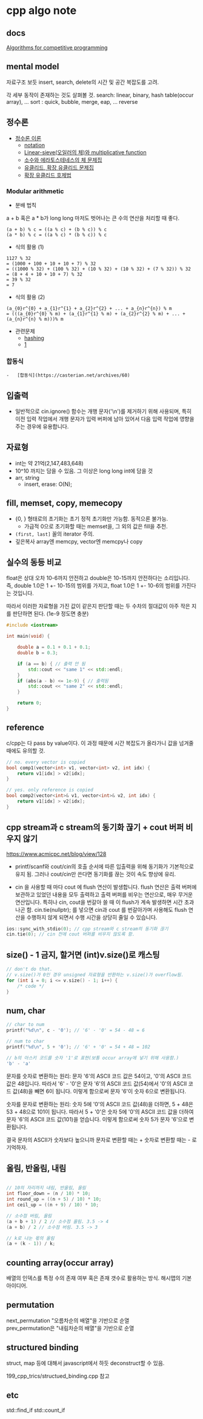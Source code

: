 # cpp algo note

## docs

[Algorithms for competitive programming](https://cp-algorithms.com/)

## mental model

자료구조 보듯 insert, search, delete의 시간 및 공간 복잡도를 고려.

각 세부 동작이 존재하는 것도 살펴볼 것.
search: linear, binary, hash table(occur array), ...
sort : quick, bubble, merge, eap, ...
reverse

## 정수론

-   [정수론 이론](https://github.com/rkm0959/Number_Theory_in_CP_PS)
    -   [notation](https://ahgus89.github.io/algorithm/Notation/)
    -   [Linear-sieve(오일러의 체)와 multiplicative function](https://ahgus89.github.io/algorithm/Linear-sieve/)
    -   [소수와 에라토스테네스의 체 문제집](https://www.acmicpc.net/workbook/view/6593)
    -   [유클리드, 확장 유클리드 문제집](https://www.acmicpc.net/workbook/view/6594)
    -   [확장 유클리드 호제법](https://casterian.net/algo/ext-euclidean.html)

### Modular arithmetic

-   분배 법칙

a + b 혹은 a \* b가 long long 마저도 벗어나는
큰 수의 연산을 처리할 때 좋다.

```text
(a + b) % c = ((a % c) + (b % c)) % c
(a * b) % c = ((a % c) * (b % c)) % c
```

-   식의 활용 (1)

```text
1127 % 32
= (1000 + 100 + 10 + 10 + 7) % 32
= ((1000 % 32) + (100 % 32) + (10 % 32) + (10 % 32) + (7 % 32)) % 32
= (8 + 4 + 10 + 10 + 7) % 32
= 39 % 32
= 7
```

-   식의 활용 (2)

```text
(a_{0}r^{0} + a_{1}r^{1} + a_{2}r^{2} + ... + a_{n}r^{n}) % m
= (((a_{0}r^{0} % m) + (a_{1}r^{1} % m) + (a_{2}r^{2} % m) + ... + (a_{n}r^{n} % m)))% m
```

-   관련문제
    -   [hashing](https://www.acmicpc.net/problem/15829)
    -   [1](https://www.acmicpc.net/problem/4375)

### 합동식

    -   [합동식](https://casterian.net/archives/60)

## 입출력

-   일반적으로 cin.ignore() 함수는 개행 문자('\n')를 제거하기 위해 사용되며, 특히 이전 입력 작업에서 개행 문자가 입력 버퍼에 남아 있어서 다음 입력 작업에 영향을 주는 경우에 유용합니다.

## 자료형

-   int는 약 21억(2,147,483,648)
-   10^10 까지는 담을 수 있음. 그 이상은 long long int에 담을 것
-   arr, string
    -   insert, erase: O(N);

## fill, memset, copy, memecopy

-   {0, } 형태로의 초기화는 초기 정적 초기화만 가능함. 동적으론 불가능.
    -   가급적 0으로 초기화할 때는 memset을, 그 외의 값은 fill을 추천.
-   `(first, last]` 꼴의 iterator 주의.
-   깊은복사 array엔 memcpy, vector엔 memcpy나 copy

## 실수의 동등 비교

float은 상대 오차 10-6까지 안전하고 double은 10-15까지 안전하다는 소리입니다.
즉, double 1.0은 1 +- 10-15의 범위를 가지고, float 1.0은 1 +- 10-6의 범위를 가진다는 것입니다.

따라서 이러한 자료형을 가진 값이 같은지 판단할 때는 두 수차의 절대값이 아주 작은 지를 판단하면 된다. (1e-9 정도면 충분)

```cpp
#include <iostream>

int main(void) {

    double a = 0.1 + 0.1 + 0.1;
    double b = 0.3;

    if (a == b) { // 출력 안 됨
        std::cout << "same 1" << std::endl;
    }
    if (abs(a - b) <= 1e-9) { // 출력됨
        std::cout << "same 2" << std::endl;
    }

    return 0;
}
```

## reference

c/cpp는 다 pass by value이다. 이 과정 때문에 시간 복잡도가 올라가니 값을 넘겨줄 때에도 유의할 것.

```cpp
// no. every vector is copied
bool comp1(vector<int> v1, vector<int> v2, int idx) {
    return v1[idx] > v2[idx];
}

// yes. only reference is copied
bool comp2(vector<int>& v1, vector<int>& v2, int idx) {
    return v1[idx] > v2[idx];
}
```

## cpp stream과 c stream의 동기화 끊기 + cout 버퍼 비우지 않기

https://www.acmicpc.net/blog/view/128

-   printf/scanf와 cout/cin의 호출 순서에 따른 입출력을 위해 동기화가 기본적으로 유지 됨. 그러나 cout/cin만 쓴다면 동기화를 끊는 것이 속도 향상에 유리.

-   cin 을 사용할 때 마다 cout 에 flush 연산이 발생합니다. flush 연산은 출력 버퍼에 보관하고 있었던 내용을 모두 출력하고 출력 버퍼를 비우는 연산으로, 매우 무거운 연산입니다. 특히나 cin, cout을 번갈아 쓸 때 이 flush가 계속 발생하면 시간 초과 나곤 함. cin.tie(nullptr); 를 넣으면 cin과 cout 를 번갈아가며 사용해도 flush 연산을 수행하지 않게 되면서 수행 시간을 상당히 줄일 수 있습니다.

```cpp
ios::sync_with_stdio(0); // cpp stream와 c stream의 동기화 끊기
cin.tie(0); // cin 전에 cout 버퍼를 비우지 않도록 함.
```

## size() - 1 금지, 할거면 (int)v.size()로 캐스팅

```cpp
// don't do that.
// v.size()가 0인 경우 unsigned 자료형을 반환하는 v.size()가 overflow됨.
for (int i = 0; i <= v.size() - 1; i++) {
    /* code */
}
```

## num, char

```c
// char to num
printf("%d\n", c - '0'); // '6' - '0' = 54 - 48 = 6

// num to char
printf("%d\n", 5 + '0'); // '6' + '0' = 54 + 48 = 102

// b의 아스키 코드를 숫자 '1'로 표현(보통 occur array에 넣기 위해 사용함.)
'b' - 'a'
```

문자를 숫자로 변환하는 원리:
문자 '6'의 ASCII 코드 값은 54이고, '0'의 ASCII 코드 값은 48입니다.
따라서 '6' - '0'은 문자 '6'의 ASCII 코드 값(54)에서 '0'의 ASCII 코드 값(48)을 빼면 6이 됩니다. 이렇게 함으로써 문자 '6'이 숫자 6으로 변환됩니다.

숫자를 문자로 변환하는 원리:
숫자 5에 '0'의 ASCII 코드 값(48)을 더하면, 5 + 48은 53 + 48으로 101이 됩니다.
따라서 5 + '0'은 숫자 5에 '0'의 ASCII 코드 값을 더하여 문자 '6'의 ASCII 코드 값(101)을 얻습니다. 이렇게 함으로써 숫자 5가 문자 '6'으로 변환됩니다.

결국 문자의 ASCII가 숫자보다 높으니까 문자로 변환할 때는 + 숫자로 변환할 때는 - 로 기억하자.

## 올림, 반올림, 내림

```c

// 10의 자리까지 내림, 반올림, 올림
int floor_down = (n / 10) * 10;
int round_up = ((n + 5) / 10) * 10;
int ceil_up = ((n + 9) / 10) * 10;

// 소수점 버림, 올림
(a + b + 1) / 2 // 소수점 올림. 3.5 -> 4
(a + b) / 2 // 소수점 버림. 3.5 -> 3

// k로 나눈 몫의 올림
(a + (k - 1)) / k;
```

## counting array(occur array)

배열의 인덱스를 특정 수의 존재 여부 혹은 존재 갯수로 활용하는 방식.
해시맵의 기본 아이디어.

## permutation

next_permutation "오름차순의 배열"을 기반으로 순열  
prev_permutation은 "내림차순의 배열"을 기반으로 순열

## structured binding

struct, map 등에 대해서 javascript에서 하듯 deconstruct할 수 있음.

199_cpp_trics/structued_binding.cpp 참고

## etc

std::find_if
std::count_if
